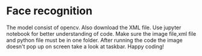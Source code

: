# Face recognition
The model consist of opencv.
Also download the XML file.
Use jupyter notebook for better understanding of code.
Make sure the image file,xml file and python file must be in one folder.
After running the code the image doesn't pop up on screen take a look at taskbar.
Happy coding!
